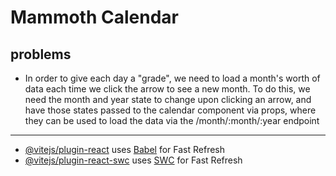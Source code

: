 # Mammoth Calendar

## problems
- In order to give each day a "grade", we need to load a month's worth of data each time we click the arrow to see a new month. To do this, we need the month and year state to change upon clicking an arrow, and have those states passed to the calendar component via props, where they can be used to load the data via the /month/:month/:year endpoint

---------

- [@vitejs/plugin-react](https://github.com/vitejs/vite-plugin-react/blob/main/packages/plugin-react/README.md) uses [Babel](https://babeljs.io/) for Fast Refresh
- [@vitejs/plugin-react-swc](https://github.com/vitejs/vite-plugin-react-swc) uses [SWC](https://swc.rs/) for Fast Refresh
